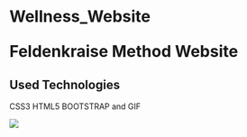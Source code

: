 <h1> Wellness_Website</>

Feldenkraise Method Website

<h2> Used Technologies</h2>

CSS3 HTML5 BOOTSTRAP and GIF

![](wellness_website.gif)



